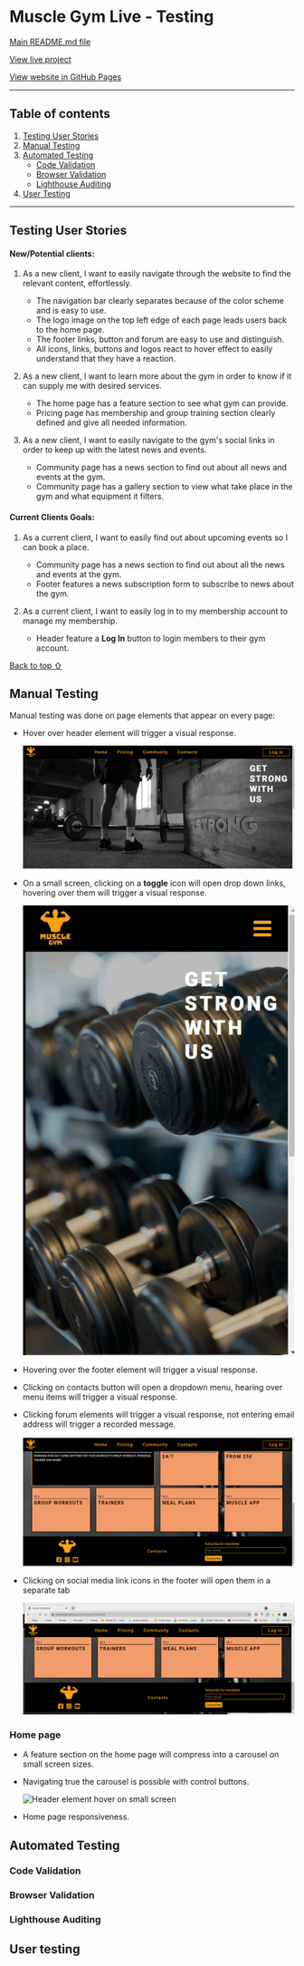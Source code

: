 # Muscle Gym Live - Testing 

[Main README.md file](/README.md)

[View live project](https://perkunaskf.github.io/muscle-gym/index.html)

[View website in GitHub Pages](https://github.com/PerkunasKF/muscle-gym)

***
## Table of contents
1. [Testing User Stories](#Testing-User-Stories)
2. [Manual Testing](#Manual-Testing)
3. [Automated Testing](#Automated-Testing) 
     - [Code Validation](#Code-Validation)
     - [Browser Validation](#Browser-Validation)
     - [Lighthouse Auditing](#Lighthouse-Auditing)
4. [User Testing](#User-Testing)


***

## Testing User Stories

#### New/Potential clients:
1. As a new client, I want to easily navigate through the website to find the relevant content, effortlessly.

     - The navigation bar clearly separates because of the color scheme and is easy to use.
     - The logo image on the top left edge of each page leads users back to the home page.
     - The footer links, button and forum are easy to use and distinguish.
     - All icons, links, buttons and logos react to hover effect to easily understand that they have a reaction.

2. As a new client, I want to learn more about the gym in order to know if it can supply me with desired services.

     - The home page has a feature section to see what gym can provide.
     - Pricing page has membership and group training section clearly defined and give all needed information.


3. As a new client, I want to easily navigate to the gym's social links in order to keep up with the latest news and events.

     - Community page has a news section to find out about all news and events at the gym.
     - Community page has a gallery section to view what take place in the gym and what equipment it filters.

#### Current Clients Goals:
1. As a current client, I want to easily find out about upcoming events so I can book a place.

     - Community page has a news section to find out about all the news and events at the gym.
     - Footer features a news subscription form to subscribe to news about the gym.

2. As a current client, I want to easily log in to my membership account to manage my membership.

     - Header feature a **Log In** button to login members to their gym account.

[Back to top ⇧](#Muscle-Gym)

## Manual Testing
Manual testing was done on page elements that appear on every page:

- Hover over header element will trigger a visual response.

     ![Header element hover](assets/testing/MS-1_header-hover.gif)
     
- On a small screen, clicking on a **toggle** icon will open drop down links, hovering over them will trigger a visual response.

     ![Header element hover on small screen](assets/testing/MS-1_header-small-hover.gif)
     
- Hovering over the footer element will trigger a visual response.
- Clicking on contacts button will open a dropdown menu, hearing over menu items will trigger a visual response.
- Clicking forum elements will trigger a visual response, not entering email address will trigger a recorded message.

     ![Footer hover](assets/testing/MS-1_footer-hover.gif)
     
- Clicking on social media link icons in the footer will open them in a separate tab

     ![Footer social link redirect](assets/testing/MS-1_footer-social-links.gif)
     
### Home page

- A feature section on the home page will compress into a carousel on small screen sizes.
- Navigating true the carousel is possible with control buttons.

     ![Header element hover on small screen](assets/testing/MS-1_home-carusles-02.gif)

- Home page responsiveness.
     
     
     


## Automated Testing

### Code Validation

### Browser Validation

### Lighthouse Auditing

## User testing 
